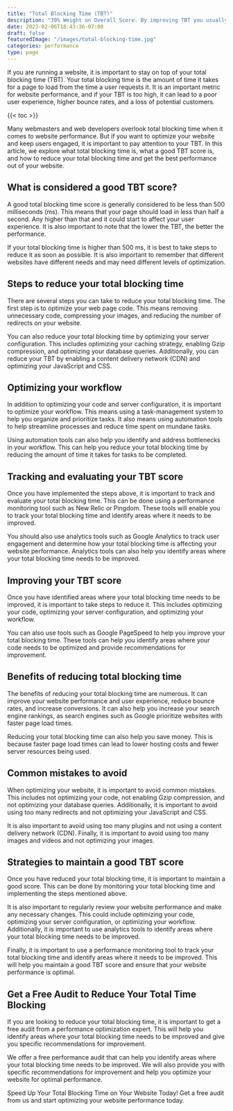 ```yaml
---
title: "Total Blocking Time (TBT)"
description: "30% Weight on Overall Score. By improving TBT you usually also improve First Input Display."
date: 2023-02-06T18:43:36-07:00
draft: false
featuredImage: "/images/total-blocking-time.jpg"
categories: performance
type: page
---
```


If you are running a website, it is important to stay on top of your total blocking time (TBT). Your total blocking time is the amount of time it takes for a page to load from the time a user requests it. It is an important metric for website performance, and if your TBT is too high, it can lead to a poor user experience, higher bounce rates, and a loss of potential customers.

{{< toc >}}

Many webmasters and web developers overlook total blocking time when it comes to website performance. But if you want to optimize your website and keep users engaged, it is important to pay attention to your TBT. In this article, we explore what total blocking time is, what a good TBT score is, and how to reduce your total blocking time and get the best performance out of your website.

## What is considered a good TBT score?
A good total blocking time score is generally considered to be less than 500 milliseconds (ms). This means that your page should load in less than half a second. Any higher than that and it could start to affect your user experience. It is also important to note that the lower the TBT, the better the performance.

If your total blocking time is higher than 500 ms, it is best to take steps to reduce it as soon as possible. It is also important to remember that different websites have different needs and may need different levels of optimization.

## Steps to reduce your total blocking time
There are several steps you can take to reduce your total blocking time. The first step is to optimize your web page code. This means removing unnecessary code, compressing your images, and reducing the number of redirects on your website.

You can also reduce your total blocking time by optimizing your server configuration. This includes optimizing your caching strategy, enabling Gzip compression, and optimizing your database queries. Additionally, you can reduce your TBT by enabling a content delivery network (CDN) and optimizing your JavaScript and CSS.

## Optimizing your workflow
In addition to optimizing your code and server configuration, it is important to optimize your workflow. This means using a task-management system to help you organize and prioritize tasks. It also means using automation tools to help streamline processes and reduce time spent on mundane tasks.

Using automation tools can also help you identify and address bottlenecks in your workflow. This can help you reduce your total blocking time by reducing the amount of time it takes for tasks to be completed.

## Tracking and evaluating your TBT score
Once you have implemented the steps above, it is important to track and evaluate your total blocking time. This can be done using a performance monitoring tool such as New Relic or Pingdom. These tools will enable you to track your total blocking time and identify areas where it needs to be improved.

You should also use analytics tools such as Google Analytics to track user engagement and determine how your total blocking time is affecting your website performance. Analytics tools can also help you identify areas where your total blocking time needs to be improved.

## Improving your TBT score
Once you have identified areas where your total blocking time needs to be improved, it is important to take steps to reduce it. This includes optimizing your code, optimizing your server configuration, and optimizing your workflow.

You can also use tools such as Google PageSpeed to help you improve your total blocking time. These tools can help you identify areas where your code needs to be optimized and provide recommendations for improvement.

## Benefits of reducing total blocking time
The benefits of reducing your total blocking time are numerous. It can improve your website performance and user experience, reduce bounce rates, and increase conversions. It can also help you increase your search engine rankings, as search engines such as Google prioritize websites with faster page load times.

Reducing your total blocking time can also help you save money. This is because faster page load times can lead to lower hosting costs and fewer server resources being used.

## Common mistakes to avoid
When optimizing your website, it is important to avoid common mistakes. This includes not optimizing your code, not enabling Gzip compression, and not optimizing your database queries. Additionally, it is important to avoid using too many redirects and not optimizing your JavaScript and CSS.

It is also important to avoid using too many plugins and not using a content delivery network (CDN). Finally, it is important to avoid using too many images and videos and not optimizing your images.

## Strategies to maintain a good TBT score
Once you have reduced your total blocking time, it is important to maintain a good score. This can be done by monitoring your total blocking time and implementing the steps mentioned above.

It is also important to regularly review your website performance and make any necessary changes. This could include optimizing your code, optimizing your server configuration, or optimizing your workflow. Additionally, it is important to use analytics tools to identify areas where your total blocking time needs to be improved.

Finally, it is important to use a performance monitoring tool to track your total blocking time and identify areas where it needs to be improved. This will help you maintain a good TBT score and ensure that your website performance is optimal.

## Get a Free Audit to Reduce Your Total Time Blocking
If you are looking to reduce your total blocking time, it is important to get a free audit from a performance optimization expert. This will help you identify areas where your total blocking time needs to be improved and give you specific recommendations for improvement.

We offer a free performance audit that can help you identify areas where your total blocking time needs to be improved. We will also provide you with specific recommendations for improvement and help you optimize your website for optimal performance.

Speed Up Your Total Blocking Time on Your Website Today! Get a free audit from us and start optimizing your website performance today.